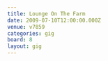 ```yaml
---
title: Lounge On The Farm
date: 2009-07-10T12:00:00.000Z
venue: v7859
categories: gig
board: 8
layout: gig
---
```

